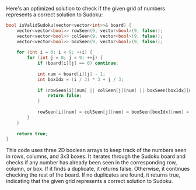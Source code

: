 Here's an optimized solution to check if the given grid of numbers represents a correct solution to Sudoku:

```cpp
bool isValidSudoku(vector<vector<int>>& board) {
    vector<vector<bool>> rowSeen(9, vector<bool>(9, false));
    vector<vector<bool>> colSeen(9, vector<bool>(9, false));
    vector<vector<bool>> boxSeen(9, vector<bool>(9, false));
    
    for (int i = 0; i < 9; ++i) {
        for (int j = 0; j < 9; ++j) {
            if (board[i][j] == 0) continue;
            
            int num = board[i][j] - 1;
            int boxIdx = (i / 3) * 3 + j / 3;
            
            if (rowSeen[i][num] || colSeen[j][num] || boxSeen[boxIdx][num]) {
                return false;
            }
            
            rowSeen[i][num] = colSeen[j][num] = boxSeen[boxIdx][num] = true;
        }
    }
    
    return true;
}
```

This code uses three 2D boolean arrays to keep track of the numbers seen in rows, columns, and 3x3 boxes. It iterates through the Sudoku board and checks if any number has already been seen in the corresponding row, column, or box. If it finds a duplicate, it returns false. Otherwise, it continues checking the rest of the board. If no duplicates are found, it returns true, indicating that the given grid represents a correct solution to Sudoku.